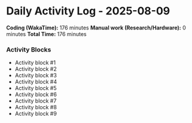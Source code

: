 # Daily Activity Log - 2025-08-09

**Coding (WakaTime):** 176 minutes
**Manual work (Research/Hardware):** 0 minutes
**Total Time:** 176 minutes

### Activity Blocks
- Activity block #1
- Activity block #2
- Activity block #3
- Activity block #4
- Activity block #5
- Activity block #6
- Activity block #7
- Activity block #8
- Activity block #9
